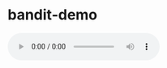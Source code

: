 # bandit-demo

<audio controls="controls">
    <source
      src="dnr-3s-mus64-l1snr/159/mixture.wav"
      autoplay />
</audio>
